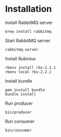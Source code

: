 Installation
============

Install RabbitMQ server

```shell
brew install rabbitmq
```

Start RabbitMQ server

```shell
rabbitmq-server
```

Install Rubinius

```shell
rbenv install rbx-2.2.1
rbenv local rbx-2.2.1
```

Install bundle

```shell
gem install bundle
bundle install
```

Run producer

```shell
bin/producer
```

Run consumer

```shell
bin/consumer
```
